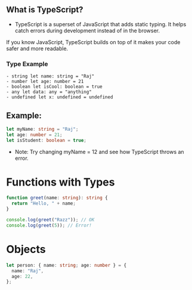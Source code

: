 ## What is TypeScript?

- TypeScript is a superset of JavaScript that adds static typing. It helps catch errors during development instead of in the browser.

If you know JavaScript, TypeScript builds on top of it makes your code safer and more readable.

### Type Example

```
- string let name: string = "Raj"
- number let age: number = 21
- boolean let isCool: boolean = true
- any let data: any = "anything"
- undefined let x: undefined = undefined
```

## Example:

```ts
let myName: string = "Raj";
let age: number = 21;
let isStudent: boolean = true;
```

- Note: Try changing myName = 12 and see how TypeScript throws an error.

# Functions with Types

```ts
function greet(name: string): string {
  return "Hello, " + name;
}

console.log(greet("Razz")); // OK
console.log(greet(5)); // Error!
```

# Objects

```ts
let person: { name: string; age: number } = {
  name: "Raj",
  age: 22,
};
```
